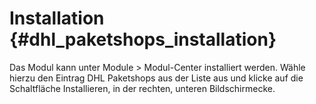 # Installation {#dhl_paketshops_installation}

Das Modul kann unter Module \> Modul-Center installiert werden. Wähle hierzu den Eintrag DHL Paketshops aus der Liste aus und klicke auf die Schaltfläche Installieren, in der rechten, unteren Bildschirmecke.



